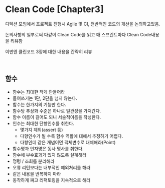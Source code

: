 # Clean Code [Chapter3]

디텍션 모임에서 프로젝트 진행시 Agile 및 CI, 전반적인 코드의 개선을 논의하고있음.

논의사항의 일부로써 다같이 Clean Code를 읽고 매 스프린트마다 Clean Code내용을 리뷰함



이번엔 클린코드 3장에 대한 내용을 간략히 리뷰

​    

## 함수

- 함수는 최대한 작게 만들어라
- 들여쓰기는 1단, 2단을 넘지 않는다.
- 함수는 한가지의 기능만 한다.
- 함수당 추상화 수준은 하나로 일관성을 가져간다.
- 함수 이름이 길어도 되니 서술적이름을 작성한다.
- 인수는 최대한 단항인수를 취한다.
  - 몇가지 제외(assert 등)
  - 다항인수가 될 수록 함수 역활에 대해서 추정하기 어렵다.
  - 다항인데 같은 개념이면 객체변수로 대체해라(Point)
- 함수명과 인자명은 동사 명사를 취한다.
- 함수에 부수효과가 있지 않도록 설계해라
- 명령 / 조회를 분리해라
- 오류 리턴보다는 내부적인 예외처리를 해라
- 같은 내용을 반복하지 마라
- 동작하게 짜고 리팩토링을 지속적으로 해라
